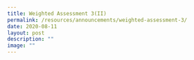 ```yaml
---
title: Weighted Assessment 3(II)
permalink: /resources/announcements/weighted-assessment-3/
date: 2020-08-11
layout: post
description: ""
image: ""
---
```

